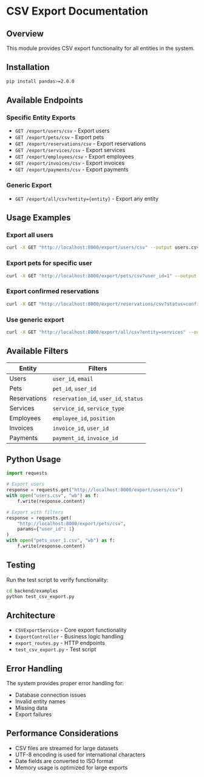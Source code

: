 # CSV Export Documentation

## Overview

This module provides CSV export functionality for all entities in the system.

## Installation

```bash
pip install pandas>=2.0.0
```

## Available Endpoints

### Specific Entity Exports

- `GET /export/users/csv` - Export users
- `GET /export/pets/csv` - Export pets  
- `GET /export/reservations/csv` - Export reservations
- `GET /export/services/csv` - Export services
- `GET /export/employees/csv` - Export employees
- `GET /export/invoices/csv` - Export invoices
- `GET /export/payments/csv` - Export payments

### Generic Export

- `GET /export/all/csv?entity={entity}` - Export any entity

## Usage Examples

### Export all users
```bash
curl -X GET "http://localhost:8000/export/users/csv" --output users.csv
```

### Export pets for specific user
```bash
curl -X GET "http://localhost:8000/export/pets/csv?user_id=1" --output pets_user_1.csv
```

### Export confirmed reservations
```bash
curl -X GET "http://localhost:8000/export/reservations/csv?status=confirmed" --output confirmed_reservations.csv
```

### Use generic export
```bash
curl -X GET "http://localhost:8000/export/all/csv?entity=services" --output services.csv
```

## Available Filters

| Entity | Filters |
|--------|---------|
| Users | `user_id`, `email` |
| Pets | `pet_id`, `user_id` |
| Reservations | `reservation_id`, `user_id`, `status` |
| Services | `service_id`, `service_type` |
| Employees | `employee_id`, `position` |
| Invoices | `invoice_id`, `user_id` |
| Payments | `payment_id`, `invoice_id` |

## Python Usage

```python
import requests

# Export users
response = requests.get("http://localhost:8000/export/users/csv")
with open("users.csv", "wb") as f:
    f.write(response.content)

# Export with filters
response = requests.get(
    "http://localhost:8000/export/pets/csv",
    params={"user_id": 1}
)
with open("pets_user_1.csv", "wb") as f:
    f.write(response.content)
```

## Testing

Run the test script to verify functionality:

```bash
cd backend/examples
python test_csv_export.py
```

## Architecture

- `CSVExportService` - Core export functionality
- `ExportController` - Business logic handling
- `export_routes.py` - HTTP endpoints
- `test_csv_export.py` - Test script

## Error Handling

The system provides proper error handling for:
- Database connection issues
- Invalid entity names
- Missing data
- Export failures

## Performance Considerations

- CSV files are streamed for large datasets
- UTF-8 encoding is used for international characters
- Date fields are converted to ISO format
- Memory usage is optimized for large exports 